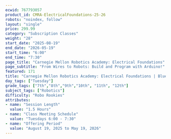```yaml
---
ecwid: 767793057
product_id: CMRA-ElectricalFoundations-25-26
robots: "noindex, follow"
layout: "single"
price: 299.99
category: "Subscription Classes"
weight: "28"
start_date: "2025-08-19"
end_date: "2026-05-19"
start_time: "6:00"
end_time: "7:30"
page_title: "Carnegie Mellon Robotics Academy: Electrical Foundations"
page_subtitle: "From Wires to Robots: Build and Program with Arduino!"
featured: 171
title: "Carnegie Mellon Robotics Academy: Electrical Foundations | Blue Ridge Boost"
day_tags: ["Tuesday"]
grade_tags: ["7th","8th","9th","10th", "11th", "12th"]
subject_tags: ["Robotics"]
difficulty: "Robo Rookies"
attributes:
- name: "Session Length"
  value: "1.5 Hours"
- name: "Class Meeting Schedule"
  value: "Tuesdays 6:00 - 7:30"
- name: "Offering Period"
  value: "August 19, 2025 to May 19, 2026"
---
```

